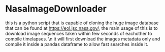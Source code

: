 # NasaImageDownloader

this is a python script that is capable of cloning the huge image database that can be found at https://eol.jsc.nasa.gov/, the main usage of this is to download image sequences taken within few seconds of eachother to compile timelapses. \n
it will first download the images metadata only and compile it inside a pandas dataframe to allow fast searches inside it.
